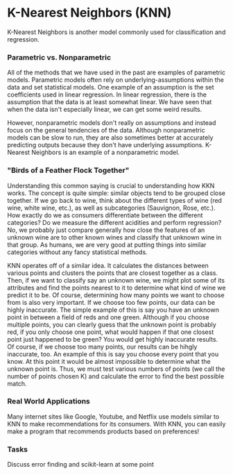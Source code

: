 # K-Nearest Neighbors (KNN)
K-Nearest Neighbors is another model commonly used for classification and regression.

### Parametric vs. Nonparametric
All of the methods that we have used in the past are examples of parametric models. Parametric models often rely on underlying-assumptions within the data and set statistical models. One example of an assumption is the set coefficients used in linear regression. In linear regression, there is the assumption that the data is at least somewhat linear. We have seen that when the data isn't especially linear, we can get some weird results.

However, nonparametric models don't really on assumptions and instead focus on the general tendencies of the data. Although nonparametric models can be slow to run, they are also sometimes better at accurately predicting outputs because they don't have underlying assumptions. K-Nearest Neighbors is an example of a nonparametric model.

### "Birds of a Feather Flock Together"
Understanding this common saying is crucial to understanding how KKN works. The concept is quite simple: similar objects tend to be grouped close together. If we go back to wine, think about the different types of wine (red wine, white wine, etc.), as well as subcategories (Sauvignon, Rose, etc.). How exactly do we as consumers differentiate between the different categories? Do we measure the different acidities and perform regression? No, we probably just compare generally how close the features of an unknown wine are to other known wines and classify that unknown wine in that group. As humans, we are very good at putting things into similar categories without any fancy statistical methods. 

KNN operates off of a similar idea. It calculates the distances between various points and clusters the points that are closest together as a class. Then, if we want to classify say an unknown wine, we might plot some of its attributes and find the points nearest to it to determine what kind of wine we predict it to be. Of course, determining how many points we want to choose from is also very important. If we choose too few points, our data can be highly inaccurate. The simple example of this is say you have an unknown point in between a field of reds and one green. Although if you choose multiple points, you can clearly guess that the unknown point is probably red, if you only choose one point, what would happen if that one closest point just happened to be green? You would get highly inaccurate results. Of course, if we choose too many points, our results can be hihgly inaccurate, too. An example of this is say you choose every point that you know. At this point it would be almost impossible to determine what the unknown point is. Thus, we must test various numbers of points (we call the number of points chosen K) and calculate the error to find the best possible match.

### Real World Applications
Many internet sites like Google, Youtube, and Netflix use models similar to KNN to make recommendations for its consumers. With KNN, you can easily make a program that recommends products based on preferences!

### Tasks
Discuss error finding and scikit-learn at some point
